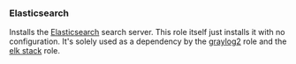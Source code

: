 ### Elasticsearch ###

Installs the [Elasticsearch](https://www.elastic.co/products/elasticsearch) search server. This role itself just installs it with no configuration. It's solely used as a dependency by the [graylog2](../roles/graylog2/) role and the [elk stack](../roles/elk-stack/) role.
